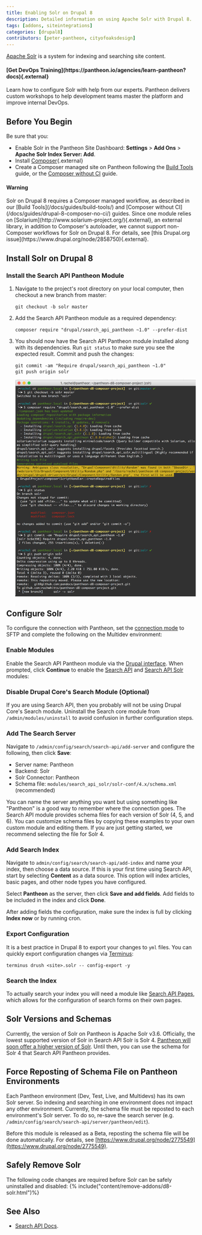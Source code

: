 ```yaml
---
title: Enabling Solr on Drupal 8
description: Detailed information on using Apache Solr with Drupal 8.
tags: [addons, siteintegrations]
categories: [drupal8]
contributors: [peter-pantheon, cityofoaksdesign]
---
```

[Apache Solr](/docs/solr) is a system for indexing and searching site content.

<div class="enablement">
  <h4 class="info" markdown="1">[Get DevOps Training](https://pantheon.io/agencies/learn-pantheon?docs){.external}</h4>
  <p>Learn how to configure Solr with help from our experts. Pantheon delivers custom workshops to help development teams master the platform and improve internal DevOps.</p>
</div>

## Before You Begin
Be sure that you:

* Enable Solr in the Pantheon Site Dashboard: **Settings** > **Add Ons** > **Apache Solr Index Server: Add**.
* Install [Composer](https://getcomposer.org/){.external}
* Create a Composer managed site on Pantheon following the [Build Tools](/docs/guides/build-tools/) guide, or the [Composer without CI](/docs/guides/drupal-8-composer-no-ci/) guide. 

<div class="alert alert-danger">
<h4 class="info">Warning</h4>
<p markdown="1">Solr on Drupal 8 requires a Composer managed workflow, as described in our [Build Tools](/docs/guides/build-tools/) and [Composer without CI](/docs/guides/drupal-8-composer-no-ci/) guides. Since one module relies on [Solarium](http://www.solarium-project.org/){.external}, an external library, in addition to Composer's autoloader, we cannot support non-Composer workflows for Solr on Drupal 8. For details, see [this Drupal.org issue](https://www.drupal.org/node/2858750){.external}.</p>
</div>

## Install Solr on Drupal 8

### Install the Search API Pantheon Module

1. Navigate to the project's root directory on your local computer, then checkout a new branch from master:

    ```
    git checkout -b solr master
    ```

2.  Add the Search API Pantheon module as a required dependency:

    ```
    composer require "drupal/search_api_pantheon ~1.0" --prefer-dist
    ```

3.  You should now have the Search API Pantheon module installed along with its dependencies. Run `git status` to make sure you see the expected result. Commit and push the changes:

    ```
    git commit -am "Require drupal/search_api_pantheon ~1.0"
    git push origin solr
    ```

    ![Require search API output](/source/docs/assets/images/composer-require-search_api_pantheon.png)


## Configure Solr
To configure the connection with Pantheon, set the [connection mode](/docs/sftp/#sftp-mode) to SFTP and complete the following on the Multidev environment:

### Enable Modules
Enable the Search API Pantheon module via the [Drupal interface](https://www.drupal.org/docs/8/extending-drupal-8/installing-contributed-modules-find-import-enable-configure-drupal-8#enable_your_mod). When prompted, click **Continue** to enable the [Search API](https://www.drupal.org/project/search_api) and [Search API Solr](https://www.drupal.org/project/search_api_solr) modules:


### Disable Drupal Core's Search Module (Optional)
If you are using Search API, then you probably will not be using Drupal Core's Search module. Uninstall the Search core module from `/admin/modules/uninstall` to avoid confusion in further configuration steps.

### Add The Search Server
Navigate to  `/admin/config/search/search-api/add-server` and configure the following, then click **Save**:

* Server name: Pantheon
* Backend: Solr
* Solr Connector: Pantheon
* Schema file: `modules/search_api_solr/solr-conf/4.x/schema.xml` (recommended)


You can name the server anything you want but using something like "Pantheon" is a good way to remember where the connection goes. The Search API module provides schema files for each version of Solr (4, 5, and 6). You can customize schema files by copying these examples to your own custom module and editing them. If you are just getting started, we recommend selecting the file for Solr 4.

### Add Search Index
Navigate to `admin/config/search/search-api/add-index` and name your index, then choose a data source. If this is your first time using Search API, start by selecting **Content** as a data source. This option will index articles, basic pages, and other node types you have configured.

Select **Pantheon** as the server, then click **Save and add fields**. Add fields to be included in the index and click **Done**.

After adding fields the configuration, make sure the index is full by clicking **Index now** or by running cron.

### Export Configuration
It is a best practice in Drupal 8 to export your changes to `yml` files. You can quickly export configuration changes via [Terminus](/docs/terminus):

```
terminus drush <site>.solr -- config-export -y
```

### Search the Index
To actually search your index you will need a module like [Search API Pages](https://www.drupal.org/project/search_api_page), which allows for the configuration of search forms on their own pages.


## Solr Versions and Schemas
Currently, the version of Solr on Pantheon is Apache Solr v3.6. Officially, the lowest supported version of Solr in Search API Solr is Solr 4. [Pantheon will soon offer a higher version of Solr](https://www.drupal.org/node/2775595). Until then, you can use the schema for Solr 4 that Search API Pantheon provides.

## Force Reposting of Schema File on Pantheon Environments
Each Pantheon environment (Dev, Test, Live, and Multidevs) has its own Solr server. So indexing and searching in one environment does not impact any other environment. Currently, the schema file must be reposted to each environment's Solr server. To do so, re-save the search server (e.g. `/admin/config/search/search-api/server/pantheon/edit`).

Before this module is released as a Beta, reposting the schema file will be done automatically. For details, see [https://www.drupal.org/node/2775549](https://www.drupal.org/node/2775549).

## Safely Remove Solr
The following code changes are required before Solr can be safely uninstalled and disabled:
{% include("content/remove-addons/d8-solr.html")%}

## See Also

* [Search API Docs](https://www.drupal.org/node/1250878).
